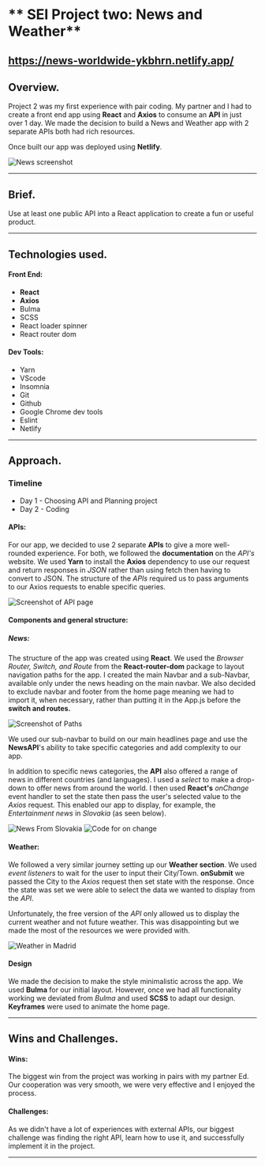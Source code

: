 # ** SEI Project two: News and Weather**
 
## https://news-worldwide-ykbhrn.netlify.app/
 
## **Overview.**
 
Project 2 was my first experience with pair coding. My partner and I had to create a front end app using **React** and **Axios** to consume an **API** in just over 1 day. We made the decision to build a News and Weather app with 2 separate APIs both had rich resources.
 
Once built our app was deployed using **Netlify**.
 
![News screenshot](images/newspage.png)
 
-------------------------
 
## **Brief.**
 
Use at least one public API into a React application to create a fun or useful product.
 
-------------------------
 
## **Technologies used.**
 
#### Front End:
* **React**
* **Axios**
* Bulma
* SCSS
* React loader spinner
* React router dom
 
#### Dev Tools:
 
* Yarn
* VScode
* Insomnia
* Git
* Github
* Google Chrome dev tools
* Eslint
* Netlify
 
 
-------------------------
 
## **Approach.**

### Timeline 
* Day 1 - Choosing API and Planning project
* Day 2 - Coding
 
#### APIs:
 
For our app, we decided to use 2 separate **APIs** to give a more well-rounded experience. For both, we followed the **documentation** on the *API's* website. We used **Yarn** to install the **Axios** dependency to use our request and return responses in *JSON* rather than using fetch then having to convert to JSON. The structure of the *APIs* required us to pass arguments to our Axios requests to enable specific queries.
 
![Screenshot of API page](images/apis.png)
 
#### Components and general structure:
 
##### News:
 
The structure of the app was created using **React**. We used the *Browser Router, Switch, and Route* from the **React-router-dom** package to layout navigation paths for the app. I created the main Navbar and a sub-Navbar, available only under the news heading on the main navbar. We also decided to exclude navbar and footer from the home page meaning we had to import it, when necessary, rather than putting it in the App.js before the **switch and routes.**
 
![Screenshot of Paths](images/paths.png)
 
We used our sub-navbar to build on our main headlines page and use the **NewsAPI**'s ability to take specific categories and add complexity to our app.
 
In addition to specific news categories, the **API** also offered a range of news in different countries (and languages). I used a *select* to make a drop-down to offer news from around the world. I then used **React's** *onChange* event handler to set the state then pass the user's selected value to the *Axios* request. This enabled our app to display, for example, the *Entertainment news* in *Slovakia* (as seen below).
 
![News From Slovakia](images/newspageSlovakia.png)
![Code for on change](images/codeOnChange.png)
 
#### Weather:
 
We followed a very similar journey setting up our **Weather section**. We used *event listeners* to wait for the user to input their City/Town. **onSubmit** we passed the City to the *Axios* request then set state with the response. Once the state was set we were able to select the data we wanted to display from the *API*.
 
Unfortunately, the free version of the *API* only allowed us to display the current weather and not future weather. This was disappointing but we made the most of the resources we were provided with.
 
![Weather in Madrid](images/weatherMadrid.png)
 
#### Design
 
We made the decision to make the style minimalistic across the app. We used **Bulma** for our initial layout. However, once we had all functionality working we deviated from *Bulma* and used **SCSS** to adapt our design. **Keyframes** were used to animate the home page.
 
 
-------------------------
 
## **Wins and Challenges.**
 
#### Wins:
 
The biggest win from the project was working in pairs with my partner Ed. Our cooperation was very smooth, we were very effective and I enjoyed the process.
 
#### Challenges:
 
As we didn't have a lot of experiences with external APIs, our biggest challenge was finding the right API, learn how to use it, and successfully implement it in the project.
 
------------------------
